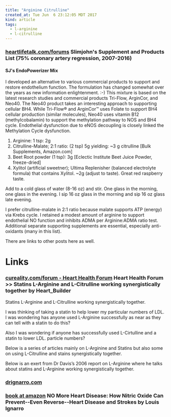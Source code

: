 ```yaml
---
title: "Arginine Citrulline"
created_at: Tue Jun  6 23:12:05 MDT 2017
kind: article
tags:
  - l-arginine
  - l-citrulline
---
```


<h3>
  <a href="http://www.heartlifetalk.com/forums/default.aspx?g=posts&m=81307#post81307" target="_blank">heartlifetalk.com/forums</a>
  Slimjohn's Supplement and Products List (75% coronary artery regression, 2007-2016)
</h3>

<h4>SJ's EndoPowerizer Mix</h4>

I developed an alternative to various commercial products to support
and restore endothelium function. The formulation has changed somewhat
over the years as new information enlightenment. :-) This mixture is
based on the latest research studies and commercial products Tri-Flow,
ArginCor, and Neo40. The Neo40 product takes an interesting approach to
supporting cellular BH4. While Tri-Flow® and ArginCor™ uses Folate to
support BH4 cellular production (similar molecules), Neo40 uses vitamin
B12 (methylcobalamin) to support the methylation pathway to NOS and BH4
cycle. Endothelial dysfunction due to eNOS decoupling is closely linked
the Methylation Cycle dysfunction.

<ol>
  <li>Arginine: 1 tsp: 2g</li>
  <li>Citrulline-Malate; 2:1 ratio: (2 tsp) 5g yielding: ~3 g citrulline [Bulk Supplements, Amazon.com]</li>
  <li>Beet Root powder (1 tsp): 3g [Eclectic Institute Beet Juice Powder, freeze-dried]</li>
  <li>Xylitol (artificial sweetner); Ultima Replenisher (balanced electrolyte formula) that contains Xylitol. ~2g (adjust to taste). Great red raspberry taste.</li>
</ol>

Add to a cold glass of water (8-16 oz) and stir. One glass in the morning,
one glass in the evening. I sip 16 oz glass in the morning and sip 16
oz glass late evening.

I prefer citrulline-malate in 2:1 ratio because malate supports ATP
(energy) via Krebs cycle. I retained a modest amount of arginine to
support endothelial NO function and inhibits ADMA per Arginine:ADMA
ratio test. Additional separate supporting supplements are essential,
especially anti-oxidants (many in this list).

There are links to other posts here as well.

<h1>Links</h1>

<h3>
  <a href="https://www.cureality.com/forum/topics.aspx?ID=6591" target="_blank">cureality.com/forum - Heart Health Forum</a>
  Heart Health Forum >> Statins L-Arginine and L-Citrulline working synergistically together by Heart_Builder
</h3>

Statins L-Arginine and L-Citrulline working synergistically together.

I was thinking of taking a statin to help lower my particular numbers
of LDL. I was wondering has anyone used L-Arginine successfully as near
as they can tell with a statin to do this?

Also I was wondering if anyone has successfully used L-Cirtulline and
a statin to lower LDL. particle numbers?

Below is a series of articles mainly on L-Arginine and Statins but also
some on using L-Citrulline and stains synergistically together.

Below is an exert from Dr Davis’s 2006 report on L-Arginine where he
talks about statins and L-Arginine working synergistically together.

<h3>
  <a href="http://www.drignarro.com/" target="_blank">drignarro.com</a>
</h3>

<h3>
  <a href="https://www.amazon.com/More-Heart-Disease-Prevent-Even-Reverse-Heart/dp/0312335822" target="_blank">book at amazon</a>
  NO More Heart Disease: How Nitric Oxide Can Prevent--Even Reverse--Heart Disease and Strokes by Louis Ignarro
</h3>

<!--
html boilerplate
<a href="" target="_blank"></a>
<a name=""></a>
<img src="" width="400px">
<ul>
  <li></li>
</ul>
<pre>
</pre>
<pre><code>
</code></pre>
<math xmlns='http://www.w3.org/1998/Math/MathML' display='block'>
</math>
-->
